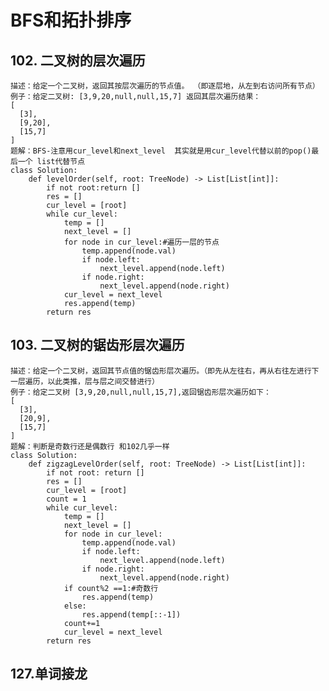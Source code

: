 # BFS和拓扑排序

## 102. 二叉树的层次遍历
    描述：给定一个二叉树，返回其按层次遍历的节点值。 （即逐层地，从左到右访问所有节点）
    例子：给定二叉树: [3,9,20,null,null,15,7] 返回其层次遍历结果：
    [
      [3],
      [9,20],
      [15,7]
    ]
    题解：BFS-注意用cur_level和next_level  其实就是用cur_level代替以前的pop()最后一个 list代替节点
    class Solution:
        def levelOrder(self, root: TreeNode) -> List[List[int]]:
            if not root:return []
            res = []
            cur_level = [root]
            while cur_level:
                temp = []
                next_level = []
                for node in cur_level:#遍历一层的节点
                    temp.append(node.val)
                    if node.left:
                        next_level.append(node.left)
                    if node.right:
                        next_level.append(node.right)
                cur_level = next_level
                res.append(temp)
            return res
## 103. 二叉树的锯齿形层次遍历
    描述：给定一个二叉树，返回其节点值的锯齿形层次遍历。（即先从左往右，再从右往左进行下一层遍历，以此类推，层与层之间交替进行）
    例子：给定二叉树 [3,9,20,null,null,15,7],返回锯齿形层次遍历如下：
    [
      [3],
      [20,9],
      [15,7]
    ]
    题解：判断是奇数行还是偶数行 和102几乎一样
    class Solution:
        def zigzagLevelOrder(self, root: TreeNode) -> List[List[int]]:
            if not root: return []
            res = []
            cur_level = [root]
            count = 1
            while cur_level:
                temp = []
                next_level = []
                for node in cur_level:
                    temp.append(node.val)
                    if node.left:
                        next_level.append(node.left)
                    if node.right:
                        next_level.append(node.right)
                if count%2 ==1:#奇数行
                    res.append(temp)
                else:
                    res.append(temp[::-1])
                count+=1
                cur_level = next_level
            return res
## 127.单词接龙
    